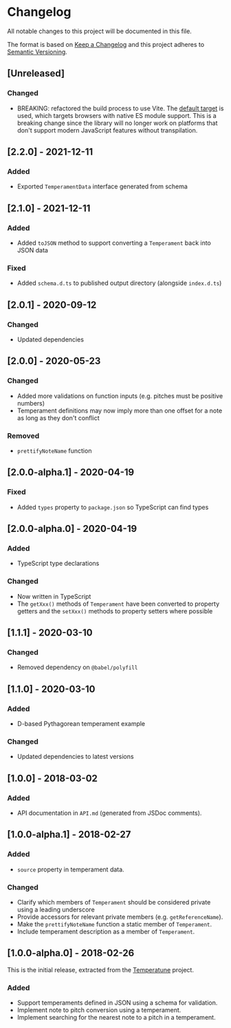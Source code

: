 # Changelog

All notable changes to this project will be documented in this file.

The format is based on [Keep a Changelog](http://keepachangelog.com/en/1.0.0/)
and this project adheres to
[Semantic Versioning](http://semver.org/spec/v2.0.0.html).

## [Unreleased]

### Changed

- BREAKING: refactored the build process to use Vite. The
  [default target](https://vitejs.dev/config/#build-target) is used, which
  targets browsers with native ES module support. This is a breaking change
  since the library will no longer work on platforms that don't support modern
  JavaScript features without transpilation.

## [2.2.0] - 2021-12-11

### Added

- Exported `TemperamentData` interface generated from schema

## [2.1.0] - 2021-12-11

### Added

- Added `toJSON` method to support converting a `Temperament` back into JSON
  data

### Fixed

- Added `schema.d.ts` to published output directory (alongside `index.d.ts`)

## [2.0.1] - 2020-09-12

### Changed

- Updated dependencies

## [2.0.0] - 2020-05-23

### Changed

- Added more validations on function inputs (e.g. pitches must be positive
  numbers)
- Temperament definitions may now imply more than one offset for a note as long
  as they don't conflict

### Removed

- `prettifyNoteName` function

## [2.0.0-alpha.1] - 2020-04-19

### Fixed

- Added `types` property to `package.json` so TypeScript can find types

## [2.0.0-alpha.0] - 2020-04-19

### Added

- TypeScript type declarations

### Changed

- Now written in TypeScript
- The `getXxx()` methods of `Temperament` have been converted to property
  getters and the `setXxx()` methods to property setters where possible

## [1.1.1] - 2020-03-10

### Changed

- Removed dependency on `@babel/polyfill`

## [1.1.0] - 2020-03-10

### Added

- D-based Pythagorean temperament example

### Changed

- Updated dependencies to latest versions

## [1.0.0] - 2018-03-02

### Added

- API documentation in `API.md` (generated from JSDoc comments).

## [1.0.0-alpha.1] - 2018-02-27

### Added

- `source` property in temperament data.

### Changed

- Clarify which members of `Temperament` should be considered private using a
  leading underscore
- Provide accessors for relevant private members (e.g. `getReferenceName`).
- Make the `prettifyNoteName` function a static member of `Temperament`.
- Include temperament description as a member of `Temperament`.

## [1.0.0-alpha.0] - 2018-02-26

This is the initial release, extracted from the
[Temperatune](https://github.com/ianprime0509/temperatune) project.

### Added

- Support temperaments defined in JSON using a schema for validation.
- Implement note to pitch conversion using a temperament.
- Implement searching for the nearest note to a pitch in a temperament.
